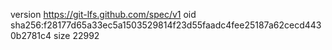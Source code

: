 version https://git-lfs.github.com/spec/v1
oid sha256:f28177d65a33ec5a1503529814f23d55faadc4fee25187a62cecd4430b2781c4
size 22992
